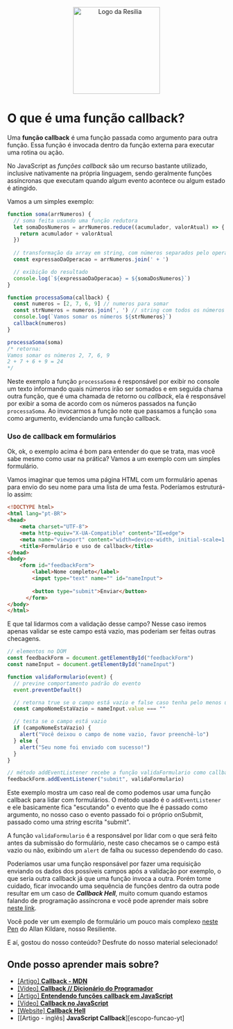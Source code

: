 <!-- VARIAVEIS -->
[callback-mdn]: https://developer.mozilla.org/pt-BR/docs/Glossary/Callback_function
[entendendo-callback-medium]: https://medium.com/totvsdevelopers/entendendo-fun%C3%A7%C3%B5es-callback-em-javascript-7b500dc7fa22
[callback-js-marco-bruno-yt]: https://www.youtube.com/watch?v=0haWgdHFuJw&ab_channel=MarcoBruno
[callback-codigo-fonte-tv-yt]: https://www.youtube.com/watch?v=zUtqTM6_-PM&ab_channel=C%C3%B3digoFonteTV
[callback-em-formulario-allan-kildare]: https://codepen.io/allankildare/pen/gOGaqRV
[callback-hell]: http://callbackhell.com/
<!-- FIM DAS VARIAVEIS -->

<p align="center">
    <img src="./assets/images/resilia_logo.png" alt="Logo da Resilia" width="200px">
</p>

# O que é uma função callback?
Uma **função callback** é uma função passada como argumento para outra função. Essa função é invocada dentro da função externa para executar uma rotina ou ação.

No JavaScript as *funções callback* são um recurso bastante utilizado, inclusive nativamente na própria linguagem, sendo geralmente funções assíncronas que executam quando algum evento acontece ou algum estado é atingido.

Vamos a um simples exemplo:

```javascript
function soma(arrNumeros) {
  // soma feita usando uma função redutora
  let somaDosNumeros = arrNumeros.reduce((acumulador, valorAtual) => {
    return acumulador + valorAtual
  })
  
  // transformação da array em string, com números separados pelo operador +
  const expressaoDaOperacao = arrNumeros.join(' + ')

  // exibição do resultado
  console.log(`${expressaoDaOperacao} = ${somaDosNumeros}`)
}

function processaSoma(callback) {
  const numeros = [2, 7, 6, 9] // numeros para somar
  const strNumeros = numeros.join(', ') // string com todos os números da array
  console.log(`Vamos somar os números ${strNumeros}`)
  callback(numeros)
}

processaSoma(soma)
/* retorna:
Vamos somar os números 2, 7, 6, 9
2 + 7 + 6 + 9 = 24
*/
```

Neste exemplo a função `processaSoma` é responsável por exibir no console um texto informando quais números irão ser somados e em seguida chama outra função, que é uma chamada de retorno ou *callback*, ela é responsável por exibir a soma de acordo com os números passados na função `processaSoma`. Ao invocarmos a função note que passamos a função `soma` como argumento, evidenciando uma função callback.

### Uso de callback em formulários
Ok, ok, o exemplo acima é bom para entender do que se trata, mas você sabe mesmo como usar na prática? Vamos a um exemplo com um simples formulário.

Vamos imaginar que temos uma página HTML com um formulário apenas para envio do seu nome para uma lista de uma festa. Poderíamos estruturá-lo assim:
```html
<!DOCTYPE html>
<html lang="pt-BR">
<head>
    <meta charset="UTF-8">
    <meta http-equiv="X-UA-Compatible" content="IE=edge">
    <meta name="viewport" content="width=device-width, initial-scale=1.0">
    <title>Formulário e uso de callback</title>
</head>
<body>
    <form id="feedbackForm">
        <label>Nome completo</label>
        <input type="text" name="" id="nameInput">
        
        <button type="submit">Enviar</button>
      </form>
</body>
</html>
```

E que tal lidarmos com a validação desse campo?
Nesse caso iremos apenas validar se este campo está vazio, mas poderiam ser feitas outras checagens.
```javascript
// elementos no DOM
const feedbackForm = document.getElementById("feedbackForm")
const nameInput = document.getElementById("nameInput")

function validaFormulario(event) {
  // previne comportamento padrão do evento
  event.preventDefault()

  // retorna true se o campo está vazio e false caso tenha pelo menos um caractere
  const campoNomeEstaVazio = nameInput.value === ""

  // testa se o campo está vazio
  if (campoNomeEstaVazio) {
    alert("Você deixou o campo de nome vazio, favor preenchê-lo")
  } else {
    alert("Seu nome foi enviado com sucesso!")
  }
}

// método addEventListener recebe a função validaFormulario como callback
feedbackForm.addEventListener("submit", validaFormulario)
```
Este exemplo mostra um caso real de como podemos usar uma função callback para lidar com formulários. O método usado é o `addEventListener` e ele basicamente fica "escutando" o evento que lhe é passado como argumento, no nosso caso o evento passado foi o próprio onSubmit, passado como uma *string* escrita "submit".

A função `validaFormulario` é a responsável por lidar com o que será feito antes da submissão do formulário, neste caso checamos se o campo está vazio ou não, exibindo um `alert` de falha ou sucesso dependendo do caso.

Poderíamos usar uma função responsável por fazer uma requisição enviando os dados dos possíveis campos após a validação por exemplo, o que seria outra callback já que uma função invoca a outra. Porém tome cuidado, ficar invocando uma sequência de funções dentro da outra pode resultar em um caso de ***Callback Hell***, muito comum quando estamos falando de programação assíncrona e você pode aprender mais sobre [neste link][callback-hell].

Você pode ver um exemplo de formulário um pouco mais complexo [neste Pen][callback-em-formulario-allan-kildare] do Allan Kildare, nosso Resiliente.

E aí, gostou do nosso conteúdo? Desfrute do nosso material selecionado!
## Onde posso aprender mais sobre?
- [[Artigo] **Callback - MDN**][callback-mdn]
- [[Vídeo] **Callback // Dicionário do Programador**][callback-codigo-fonte-tv-yt]
- [[Artigo] **Entendendo funções callback em JavaScript**][entendendo-callback-medium]
- [[Vídeo] **Callback no JavaScript**][callback-js-marco-bruno-yt]
- [[Website] **Callback Hell**][callback-hell]
- [[Artigo - inglês] **JavaScript Callback**][escopo-funcao-yt]